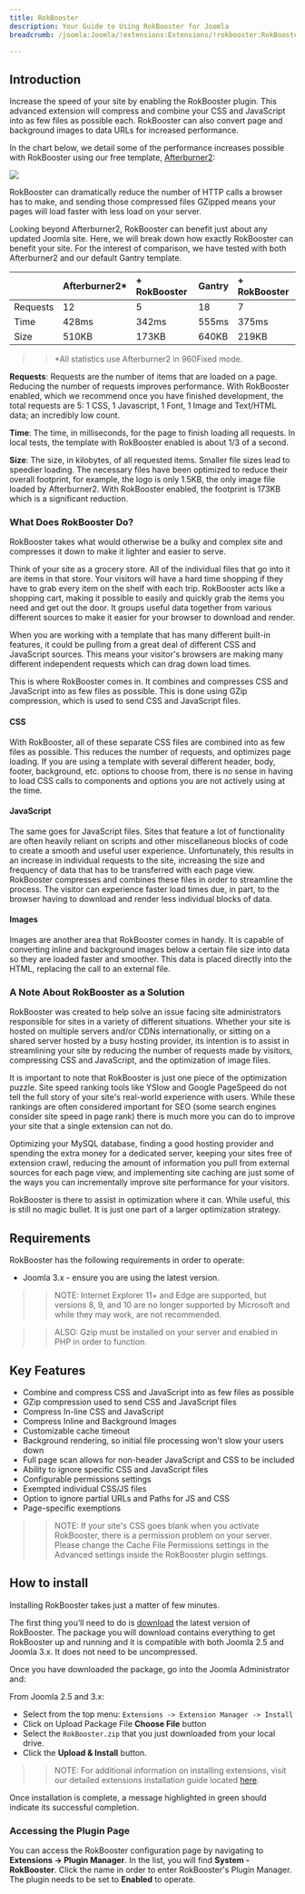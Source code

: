 ```yaml
---
title: RokBooster
description: Your Guide to Using RokBooster for Joomla
breadcrumb: /joomla:Joomla/!extensions:Extensions/!rokbooster:RokBooster

---
```


Introduction
-----
Increase the speed of your site by enabling the RokBooster plugin. This advanced extension will compress and combine your CSS and JavaScript into as few files as possible each. RokBooster can also convert page and background images to data URLs for increased performance.

In the chart below, we detail some of the performance increases possible with RokBooster using our free template, [Afterburner2][afterburner]:

![][RokBooster]

RokBooster can dramatically reduce the number of HTTP calls a browser has to make, and sending those compressed files GZipped means your pages will load faster with less load on your server.

Looking beyond Afterburner2, RokBooster can benefit just about any updated Joomla site. Here, we will break down how exactly RokBooster can benefit your site. For the interest of comparison, we have tested with both Afterburner2 and our default Gantry template.

|          | Afterburner2* | + RokBooster | Gantry | + RokBooster |  
| :------- | :------------ | :----------- | :----- | :----------- |  
| Requests | 12            | 5            | 18     | 7            |  
| Time     | 428ms         | 342ms        | 555ms  | 375ms        |  
| Size     | 510KB         | 173KB        | 640KB  | 219KB        |  

>> *All statistics use Afterburner2 in 960Fixed mode.

**Requests**: Requests are the number of items that are loaded on a page. Reducing the number of requests improves performance. With RokBooster enabled, which we recommend once you have finished development, the total requests are 5: 1 CSS, 1 Javascript, 1 Font, 1 Image and Text/HTML data; an incredibly low count.

**Time**: The time, in milliseconds, for the page to finish loading all requests. In local tests, the template with RokBooster enabled is about 1/3 of a second.

**Size**: The size, in kilobytes, of all requested items. Smaller file sizes lead to speedier loading. The necessary files have been optimized to reduce their overall footprint, for example, the logo is only 1.5KB, the only image file loaded by Afterburner2. With RokBooster enabled, the footprint is 173KB which is a significant reduction.

### What Does RokBooster Do?

RokBooster takes what would otherwise be a bulky and complex site and compresses it down to make it lighter and easier to serve. 

Think of your site as a grocery store. All of the individual files that go into it are items in that store. Your visitors will have a hard time shopping if they have to grab every item on the shelf with each trip. RokBooster acts like a shopping cart, making it possible to easily and quickly grab the items you need and get out the door. It groups useful data together from various different sources to make it easier for your browser to download and render.

When you are working with a template that has many different built-in features, it could be pulling from a great deal of different CSS and JavaScript sources. This means your visitor's browsers are making many different independent requests which can drag down load times. 

This is where RokBooster comes in. It combines and compresses CSS and JavaScript into as few files as possible. This is done using GZip compression, which is used to send CSS and JavaScript files. 

#### CSS

With RokBooster, all of these separate CSS files are combined into as few files as possible. This reduces the number of requests, and optimizes page loading. If you are using a template with several different header, body, footer, background, etc. options to choose from, there is no sense in having to load CSS calls to components and options you are not actively using at the time.

#### JavaScript

The same goes for JavaScript files. Sites that feature a lot of functionality are often heavily reliant on scripts and other miscellaneous blocks of code to create a smooth and useful user experience. Unfortunately, this results in an increase in individual requests to the site, increasing the size and frequency of data that has to be transferred with each page view. RokBooster compresses and combines these files in order to streamline the process. The visitor can experience faster load times due, in part, to the browser having to download and render less individual blocks of data.

#### Images

Images are another area that RokBooster comes in handy. It is capable of converting inline and background images below a certain file size into data so they are loaded faster and smoother. This data is placed directly into the HTML, replacing the call to an external file.

### A Note About RokBooster as a Solution

RokBooster was created to help solve an issue facing site administrators responsible for sites in a variety of different situations. Whether your site is hosted on multiple servers and/or CDNs internationally, or sitting on a shared server hosted by a busy hosting provider, its intention is to assist in streamlining your site by reducing the number of requests made by visitors, compressing CSS and JavaScript, and the optimization of image files.

It is important to note that RokBooster is just one piece of the optimization puzzle. Site speed ranking tools like YSlow and Google PageSpeed do not tell the full story of your site's real-world experience with users. While these rankings are often considered important for SEO (some search engines consider site speed in page rank) there is much more you can do to improve your site that a single extension can not do.

Optimizing your MySQL database, finding a good hosting provider and spending the extra money for a dedicated server, keeping your sites free of extension crawl, reducing the amount of information you pull from external sources for each page view, and implementing site caching are just some of the ways you can incrementally improve site performance for your visitors. 

RokBooster is there to assist in optimization where it can. While useful, this is still no magic bullet. It is just one part of a larger optimization strategy.

Requirements
------------
RokBooster has the following requirements in order to operate:

* Joomla 3.x - ensure you are using the latest version.

>> NOTE: Internet Explorer 11+ and Edge are supported, but versions 8, 9, and 10 are no longer supported by Microsoft and while they may work, are not recommended.

>> ALSO: Gzip must be installed on your server and enabled in PHP in order to function.

Key Features
------------
* Combine and compress CSS and JavaScript into as few files as possible
* GZip compression used to send CSS and JavaScript files
* Compress In-line CSS and JavaScript
* Compress Inline and Background Images
* Customizable cache timeout
* Background rendering, so initial file processing won't slow your users down
* Full page scan allows for non-header JavaScript and CSS to be included
* Ability to ignore specific CSS and JavaScript files
* Configurable permissions settings
* Exempted individual CSS/JS files
* Option to ignore partial URLs and Paths for JS and CSS
* Page-specific exemptions

>> NOTE: If your site's CSS goes blank when you activate RokBooster, there is a permission problem on your server. Please change the Cache File Permissions settings in the Advanced settings inside the RokBooster plugin settings.

How to install
--------------
Installing RokBooster takes just a matter of few minutes.

The first thing you’ll need to do is [download][download] the latest version of RokBooster. The package you will download contains everything to get RokBooster up and running and it is compatible with both Joomla 2.5 and Joomla 3.x. It does not need to be uncompressed. 

Once you have downloaded the package, go into the Joomla Administrator and:

From Joomla 2.5 and 3.x:

* Select from the top menu: `Extensions -> Extension Manager -> Install`
* Click on Upload Package File **Choose File** button
* Select the `RokBooster.zip` that you just downloaded from your local drive.
* Click the **Upload & Install** button.

>> NOTE: For additional information on installing extensions, visit our detailed extensions installation guide located [here][install].

Once installation is complete, a message highlighted in green should indicate its successful completion.

### Accessing the Plugin Page
You can access the RokBooster configuration page by navigating to **Extensions -> Plugin Manager**. In the list, you will find **System - RokBooster**. Click the name in order to enter RokBooster's Plugin Manager. The plugin needs to be set to **Enabled** to operate.

[featured]: assets/roksprocket-layout.jpeg
[download]: http://www.rockettheme.com/extensions-downloads/club/2937-rokbooster
[install]: ../../platform/extensions.md#how-to-install-an-extension
[rokbooster]: assets/rokbooster.jpeg
[details]: assets/RokStock_details.jpeg
[afterburner]: https://www.rockettheme.com/joomla-templates/afterburner2
